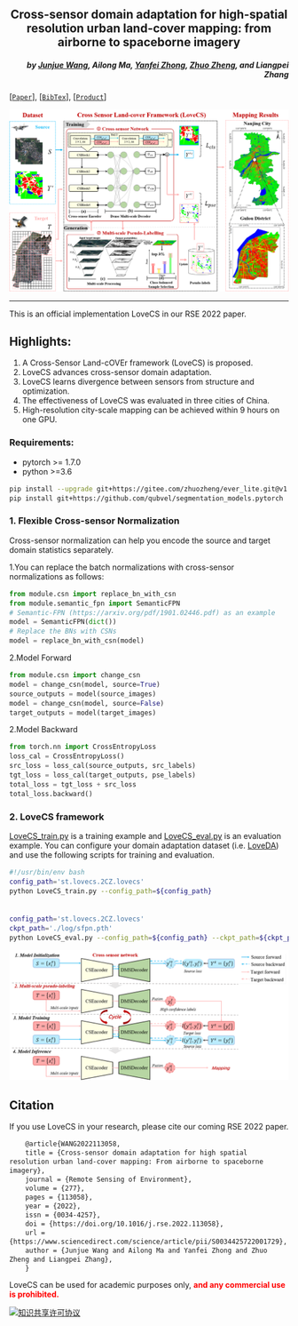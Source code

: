 <h2 align="center">Cross-sensor domain adaptation for high-spatial resolution urban land-cover mapping: from airborne to spaceborne imagery</h2>


<h5 align="right">by <a href="https://junjue-wang.github.io/homepage/">Junjue Wang</a>, 
Ailong Ma,
<a href="http://rsidea.whu.edu.cn/">Yanfei Zhong</a>, 
<a href="http://zhuozheng.top/">Zhuo Zheng</a>, and Liangpei Zhang</h5>

[[`Paper`](https://www.sciencedirect.com/science/article/pii/S0034425722001729#s0075)],
[[`BibTex`](https://www.sciencedirect.com/sdfe/arp/cite?pii=S0034425722001729&format=text%2Fx-bibtex&withabstract=true)],
[[`Product`](https://pan.baidu.com/s/1YnsMFDOMBGO-oz_PAUkuFQ?pwd=2333)]

<div align="center">
  <img src="https://github.com/Junjue-Wang/resources/blob/main/LoveCS/framework.png?raw=true">
</div>

---------------------

This is an official implementation LoveCS in our RSE 2022 paper.

## Highlights:
1. A Cross-Sensor Land-cOVEr framework (LoveCS) is proposed.
2. LoveCS advances cross-sensor domain adaptation.
3. LoveCS learns divergence between sensors from structure and optimization.
4. The effectiveness of LoveCS was evaluated in three cities of China.
5. High-resolution city-scale mapping can be achieved within 9 hours on one GPU.

### Requirements:
- pytorch >= 1.7.0
- python >=3.6
```bash
pip install --upgrade git+https://gitee.com/zhuozheng/ever_lite.git@v1.4.5
pip install git+https://github.com/qubvel/segmentation_models.pytorch
```

### 1. Flexible Cross-sensor Normalization
Cross-sensor normalization can help you encode the source and target domain statistics 
separately.

1.You can replace the batch normalizations with cross-sensor normalizations as follows:

```python
from module.csn import replace_bn_with_csn
from module.semantic_fpn import SemanticFPN
# Semantic-FPN (https://arxiv.org/pdf/1901.02446.pdf) as an example 
model = SemanticFPN(dict())
# Replace the BNs with CSNs
model = replace_bn_with_csn(model)
```

2.Model Forward
```python
from module.csn import change_csn
model = change_csn(model, source=True)
source_outputs = model(source_images)
model = change_csn(model, source=False)
target_outputs = model(target_images)
```

2.Model Backward
```python
from torch.nn import CrossEntropyLoss
loss_cal = CrossEntropyLoss()
src_loss = loss_cal(source_outputs, src_labels)
tgt_loss = loss_cal(target_outputs, pse_labels)
total_loss = tgt_loss + src_loss
total_loss.backward()
```

### 2. LoveCS framework
[LoveCS_train.py](https://github.com/Junjue-Wang/LoveCS/blob/master/LoveCS_train.py) is a training example and
[LoveCS_eval.py](https://github.com/Junjue-Wang/LoveCS/blob/master/LoveCS_eval.py) is an evaluation example.
You can configure your domain adaptation dataset (i.e. [LoveDA](https://github.com/Junjue-Wang/LoveDA)) and use the following scripts for training and evaluation.
```bash
#!/usr/bin/env bash
config_path='st.lovecs.2CZ.lovecs'
python LoveCS_train.py --config_path=${config_path}


config_path='st.lovecs.2CZ.lovecs'
ckpt_path='./log/sfpn.pth'
python LoveCS_eval.py --config_path=${config_path} --ckpt_path=${ckpt_path}
```
![avatar](https://github.com/Junjue-Wang/resources/blob/main/LoveCS/overall_prcocess.png?raw=true)

## Citation
If you use LoveCS in your research, please cite our coming RSE 2022 paper.
```text
    @article{WANG2022113058,
    title = {Cross-sensor domain adaptation for high spatial resolution urban land-cover mapping: From airborne to spaceborne imagery},
    journal = {Remote Sensing of Environment},
    volume = {277},
    pages = {113058},
    year = {2022},
    issn = {0034-4257},
    doi = {https://doi.org/10.1016/j.rse.2022.113058},
    url = {https://www.sciencedirect.com/science/article/pii/S0034425722001729},
    author = {Junjue Wang and Ailong Ma and Yanfei Zhong and Zhuo Zheng and Liangpei Zhang},
    }
```
LoveCS can be used for academic purposes only,
<font color="red"><b> and any commercial use is prohibited.</b></font>
<a rel="license" href="https://creativecommons.org/licenses/by-nc-sa/4.0/deed.en">

<img alt="知识共享许可协议" style="border-width:0" src="https://i.creativecommons.org/l/by-nc-sa/4.0/88x31.png" /></a>